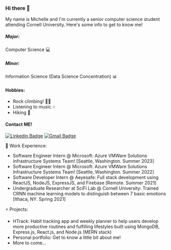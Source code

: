 ### Hi there 👋
My name is Michelle and I'm currently a senior computer science student attending Cornell University. Here's some info to get to know me!

##### Major: 
Computer Science 💻

##### Minor: 
Information Science (Data Science Concentration) 📊

#### Hobbies:
- Rock climbing! 🧗‍♀️
- Listening to music 🎶
- Hiking 🥾

#### Contact ME!
[![Linkedin Badge](https://img.shields.io/badge/-michelleli0-blue?style=flat&logo=Linkedin&logoColor=white&link=https://www.linkedin.com/in/michelleli0/)](https://www.linkedin.com/in/michelleli0/)
[![Gmail Badge](https://img.shields.io/badge/-myl39-c14438?style=flat&logo=Gmail&logoColor=white&link=mailto:jessicalim813@gmail.com)](mailto:myl39@cornell.com)

🔭 Work Experience: <br>
- Software Engineer Intern @ Microsoft: Azure VMWare Solutions Infrastructure Systems Team! [Seattle, Washington. Summer 2023]
- Software Engineer Intern @ Microsoft: Azure VMWare Solutions Infrastructure Systems Team! [Seattle, Washington. Summer 2022]
- Software Developer Intern @ Aeyesafe: Full stack development using ReactJS, NodeJS, ExpressJS, and Firebase [Remote. Summer 2021]
- Undergraduate Researcher at SciFi Lab @ Cornell University: Trained CRNN machine learning models to distinguish between 7 basic emotions [Ithaca, NY. Spring 2021]

⚡ Projects:
- HTrack: Habit tracking app and weekly planner to help users develop more productive routines and fulfilling lifestyles built using MongoDB, Express.js, React.js, and Node.js (MERN stack)
- Personal portfolio: Get to know a little bit about me! 
- More to come...
